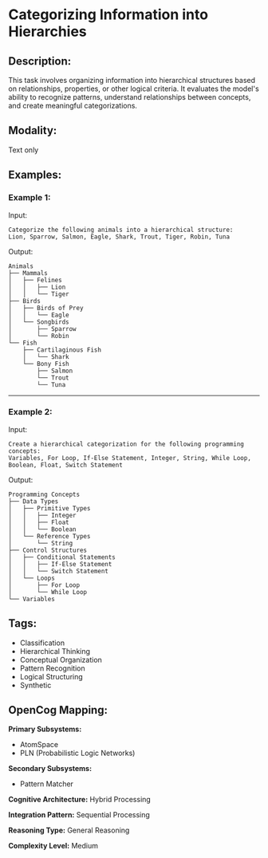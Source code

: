 # Categorizing Information into Hierarchies

## Description:
This task involves organizing information into hierarchical structures based on relationships, properties, or other logical criteria. It evaluates the model's ability to recognize patterns, understand relationships between concepts, and create meaningful categorizations.

## Modality:
Text only

## Examples:

### Example 1:

Input:

```
Categorize the following animals into a hierarchical structure:
Lion, Sparrow, Salmon, Eagle, Shark, Trout, Tiger, Robin, Tuna
```

Output:

```
Animals
├── Mammals
│   ├── Felines
│   │   ├── Lion
│   │   └── Tiger
├── Birds
│   ├── Birds of Prey
│   │   └── Eagle
│   └── Songbirds
│       ├── Sparrow
│       └── Robin
└── Fish
    ├── Cartilaginous Fish
    │   └── Shark
    └── Bony Fish
        ├── Salmon
        └── Trout
        └── Tuna
```

---

### Example 2:

Input:

```
Create a hierarchical categorization for the following programming concepts:
Variables, For Loop, If-Else Statement, Integer, String, While Loop, Boolean, Float, Switch Statement
```

Output:

```
Programming Concepts
├── Data Types
│   ├── Primitive Types
│   │   ├── Integer
│   │   ├── Float
│   │   └── Boolean
│   └── Reference Types
│       └── String
├── Control Structures
│   ├── Conditional Statements
│   │   ├── If-Else Statement
│   │   └── Switch Statement
│   └── Loops
│       ├── For Loop
│       └── While Loop
└── Variables
```

## Tags:
- Classification
- Hierarchical Thinking
- Conceptual Organization
- Pattern Recognition
- Logical Structuring
- Synthetic

## OpenCog Mapping:

**Primary Subsystems:**
- AtomSpace
- PLN (Probabilistic Logic Networks)

**Secondary Subsystems:**
- Pattern Matcher

**Cognitive Architecture:** Hybrid Processing

**Integration Pattern:** Sequential Processing

**Reasoning Type:** General Reasoning

**Complexity Level:** Medium